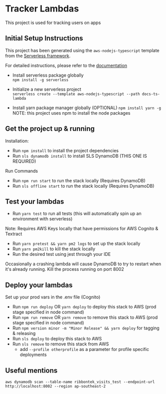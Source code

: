 # Tracker Lambdas

This project is used for tracking users on apps

## Initial Setup Instructions

This project has been generated using the `aws-nodejs-typescript` template from
the [Serverless framework](https://www.serverless.com/).

For detailed instructions, please refer to the [documentation](https://www.serverless.com/framework/docs/providers/aws/)

* Install serverless package globally   
  `npm install -g serverless`

* Initialize a new serverless project   
  `serverless create --template aws-nodejs-typescript --path docs-ts-lambda`

* Install yarn package manager globally (OPTIONAL)
  `npm install yarn -g`   
  NOTE: this project uses npm to install the node packages


## Get the project up & running

Installation:
- Run `npm install` to install the project dependencies
- Run `sls dynamodb install` to install SLS DynamoDB (THIS ONE IS REQUIRED)

Run Commands
- Run `npm run start` to run the stack locally (Requires DynamoDB)
- Run `sls offline start` to run the stack locally (Requires DynamoDB)

## Test your lambdas

- Run `yarn test` to run all tests (this will automatically spin up an environment with serverless)

Note: Requires AWS Keys locally that have permissions for AWS Cognito & Textract

- Run `yarn pretest && yarn pm2 logs` to set up the stack locally
- Run `yarn pm2kill` to kill the stack locally
- Run the desired test using jest through your IDE

Occasionally a crashing lambda will cause DynamoDB to try to restart when it's already running. Kill the process running on port 8002 

## Deploy your lambdas

Set up your prod vars in the .env file (Cognito)

- Run `npm run deploy` OR `yarn deploy` to deploy this stack to AWS (prod stage specified in node command)
- Run `npm run remove` OR `yarn remove` to remove this stack to AWS (prod stage specified in node command)
- Run `npm version minor -m "Minor Release" && yarn deploy` for tagging & releasing
- Run `sls deploy` to deploy this stack to AWS
- Run `sls remove` to remove this stack from AWS
  - add `--profile otherprofile` as a parameter for profile specific deployments

## Useful mentions

`aws dynamodb scan --table-name ribbontek_visits_test --endpoint-url http://localhost:8002 --region ap-southeast-2`

